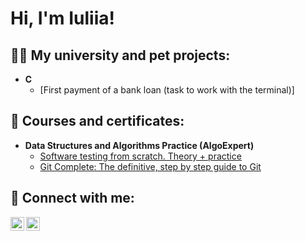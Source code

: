 <h1>Hi, I'm Iuliia!</h1>

<h2>👨‍💻 My university and pet projects:</h2>

- <b>С</b>
  - [First payment of a bank loan (task to work with the terminal)]

<h2>📃 Сourses and certificates:</h2>

- <b>Data Structures and Algorithms Practice (AlgoExpert)</b>
  - [Software testing from scratch. Theory + practice](https://drive.google.com/file/d/1DqrM-Xr-W-UYmgAMa_r5pN_R1RfCmgrP/view?usp=sharing)
  - [Git Complete: The definitive, step by step guide to Git](https://drive.google.com/file/d/1lHzRw-dmTrmUiiQVmvv-j2nAysU8sk6l/view?usp=drive_link)

<h2> 🤳 Connect with me:</h2>

[<img align="left" alt="IuliiaZemtcova | LinkedIn" width="22px" src="https://cdn.jsdelivr.net/npm/simple-icons@v3/icons/linkedin.svg" />][linkedin]
[<img align="left" alt="IuliiaZemtcova | Facebook" width="22px" src="https://cdn.jsdelivr.net/npm/simple-icons@v3/icons/facebook.svg" />][facebook]

[linkedin]: https://www.linkedin.com/in/iuliiazemtcova/
[facebook]: https://www.facebook.com/julia.zemtsova.1
